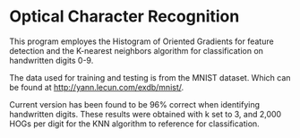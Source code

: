 # Optical Character Recognition


This program employes the Histogram of Oriented Gradients for feature detection and the K-nearest neighbors algorithm for classification on handwritten digits 0-9.

The data used for training and testing is from the MNIST dataset. Which can be found at http://yann.lecun.com/exdb/mnist/. 

Current version has been found to be 96% correct when identifying handwritten digits. These results were obtained with k set to 3, and 2,000 HOGs per digit for the KNN algorithm to reference for classification. 
